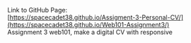 Link to GitHub Page: <br>
[https://spacecadet38.github.io/Assigment-3-Personal-CV/](https://spacecadet38.github.io/Web101-Assignment3/) <br>
Assignment 3 web101, make a digital CV with responsive
